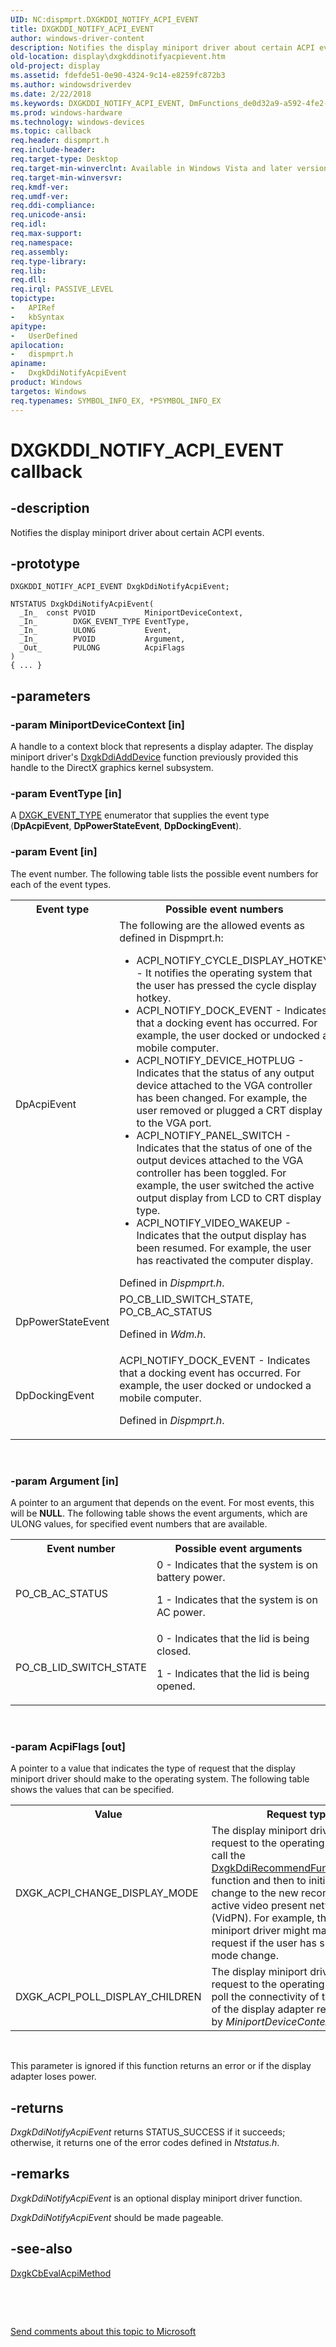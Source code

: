 ```yaml
---
UID: NC:dispmprt.DXGKDDI_NOTIFY_ACPI_EVENT
title: DXGKDDI_NOTIFY_ACPI_EVENT
author: windows-driver-content
description: Notifies the display miniport driver about certain ACPI events.
old-location: display\dxgkddinotifyacpievent.htm
old-project: display
ms.assetid: fdefde51-0e90-4324-9c14-e8259fc872b3
ms.author: windowsdriverdev
ms.date: 2/22/2018
ms.keywords: DXGKDDI_NOTIFY_ACPI_EVENT, DmFunctions_de0d32a9-a592-4fe2-86e1-66a436be5874.xml, DxgkDdiNotifyAcpiEvent, DxgkDdiNotifyAcpiEvent callback function [Display Devices], display.dxgkddinotifyacpievent, dispmprt/DxgkDdiNotifyAcpiEvent
ms.prod: windows-hardware
ms.technology: windows-devices
ms.topic: callback
req.header: dispmprt.h
req.include-header: 
req.target-type: Desktop
req.target-min-winverclnt: Available in Windows Vista and later versions of the Windows operating systems.
req.target-min-winversvr: 
req.kmdf-ver: 
req.umdf-ver: 
req.ddi-compliance: 
req.unicode-ansi: 
req.idl: 
req.max-support: 
req.namespace: 
req.assembly: 
req.type-library: 
req.lib: 
req.dll: 
req.irql: PASSIVE_LEVEL
topictype:
-	APIRef
-	kbSyntax
apitype:
-	UserDefined
apilocation:
-	dispmprt.h
apiname:
-	DxgkDdiNotifyAcpiEvent
product: Windows
targetos: Windows
req.typenames: SYMBOL_INFO_EX, *PSYMBOL_INFO_EX
---
```


# DXGKDDI_NOTIFY_ACPI_EVENT callback


## -description


Notifies the display miniport driver about certain ACPI events.


## -prototype


````
DXGKDDI_NOTIFY_ACPI_EVENT DxgkDdiNotifyAcpiEvent;

NTSTATUS DxgkDdiNotifyAcpiEvent(
  _In_  const PVOID           MiniportDeviceContext,
  _In_        DXGK_EVENT_TYPE EventType,
  _In_        ULONG           Event,
  _In_        PVOID           Argument,
  _Out_       PULONG          AcpiFlags
)
{ ... }
````


## -parameters




### -param MiniportDeviceContext [in]

A handle to a context block that represents a display adapter. The display miniport driver's <a href="..\dispmprt\nc-dispmprt-dxgkddi_add_device.md">DxgkDdiAddDevice</a> function previously provided this handle to the DirectX graphics kernel subsystem.


### -param EventType [in]

A <a href="..\dispmprt\ne-dispmprt-_dxgk_event_type.md">DXGK_EVENT_TYPE</a> enumerator that supplies the event type (<b>DpAcpiEvent</b>, <b>DpPowerStateEvent</b>, <b>DpDockingEvent</b>).


### -param Event [in]

The event number. The following table lists the possible event numbers for each of the event types.

<table>
<tr>
<th>Event type</th>
<th>Possible event numbers</th>
</tr>
<tr>
<td>
DpAcpiEvent

</td>
<td>
The following are the allowed events as defined in  Dispmprt.h:

<ul>
<li>ACPI_NOTIFY_CYCLE_DISPLAY_HOTKEY - It  notifies the operating system that the user has pressed the cycle display hotkey. </li>
<li>ACPI_NOTIFY_DOCK_EVENT - Indicates that a docking event has occurred. For example, the user docked or undocked a mobile computer.</li>
<li>ACPI_NOTIFY_DEVICE_HOTPLUG - Indicates that the status of any output device attached to the VGA controller has been changed. For example, the user removed or plugged a CRT display to the VGA port. </li>
<li>ACPI_NOTIFY_PANEL_SWITCH - Indicates that the status of one of the output devices attached to the VGA controller has been toggled. For example, the user switched the active output display from LCD to CRT display type.</li>
<li>ACPI_NOTIFY_VIDEO_WAKEUP - Indicates that the output display has been resumed. For example, the user has reactivated the computer display.</li>
</ul>
Defined in <i>Dispmprt.h</i>.

</td>
</tr>
<tr>
<td>
DpPowerStateEvent

</td>
<td>
PO_CB_LID_SWITCH_STATE, PO_CB_AC_STATUS

Defined in <i>Wdm.h</i>.

</td>
</tr>
<tr>
<td>
DpDockingEvent

</td>
<td>
ACPI_NOTIFY_DOCK_EVENT - Indicates that a docking event has occurred. For example, the user docked or undocked a mobile computer.

Defined in <i>Dispmprt.h</i>.

</td>
</tr>
</table>
 


### -param Argument [in]

A pointer to an argument that depends on the event. For most events, this will be <b>NULL</b>. The following table shows the event arguments, which are ULONG values, for specified event numbers that are available.

<table>
<tr>
<th>Event number</th>
<th>Possible event arguments</th>
</tr>
<tr>
<td>
PO_CB_AC_STATUS

</td>
<td>
 0 - Indicates that the system is on battery power.

 1 - Indicates that the system is on AC power.

</td>
</tr>
<tr>
<td>
PO_CB_LID_SWITCH_STATE

</td>
<td>
 0 - Indicates that the lid is being closed.

 1 - Indicates that the lid is being opened. 

</td>
</tr>
</table>
 


### -param AcpiFlags [out]

A pointer to a value that indicates the type of request that the display miniport driver should make to the operating system. The following table shows the values that can be specified.

<table>
<tr>
<th>Value</th>
<th>Request type</th>
</tr>
<tr>
<td>
DXGK_ACPI_CHANGE_DISPLAY_MODE

</td>
<td>
The display miniport driver makes a request to the operating system to call the <a href="..\d3dkmddi\nc-d3dkmddi-dxgkddi_recommendfunctionalvidpn.md">DxgkDdiRecommendFunctionalVidPn</a> function and then to initiate a mode change to the new recommended active video present network (VidPN). For example, the display miniport driver might make this request if the user has specified a mode change.

</td>
</tr>
<tr>
<td>
DXGK_ACPI_POLL_DISPLAY_CHILDREN

</td>
<td>
The display miniport driver makes a request to the operating system to poll the connectivity of the children of the display adapter represented by <i>MiniportDeviceContext</i>.

</td>
</tr>
</table>
 

This parameter is ignored if this function returns an error or if the display adapter loses power. 


## -returns



<i>DxgkDdiNotifyAcpiEvent</i> returns STATUS_SUCCESS if it succeeds; otherwise, it returns one of the error codes defined in <i>Ntstatus.h</i>.




## -remarks



<i>DxgkDdiNotifyAcpiEvent</i> is an optional display miniport driver function.

<i>DxgkDdiNotifyAcpiEvent</i> should be made pageable.




## -see-also

<a href="..\dispmprt\nc-dispmprt-dxgkcb_eval_acpi_method.md">DxgkCbEvalAcpiMethod</a>



 

 

<a href="mailto:wsddocfb@microsoft.com?subject=Documentation%20feedback [display\display]:%20DXGKDDI_NOTIFY_ACPI_EVENT callback function%20 RELEASE:%20(2/22/2018)&amp;body=%0A%0APRIVACY STATEMENT%0A%0AWe use your feedback to improve the documentation. We don't use your email address for any other purpose, and we'll remove your email address from our system after the issue that you're reporting is fixed. While we're working to fix this issue, we might send you an email message to ask for more info. Later, we might also send you an email message to let you know that we've addressed your feedback.%0A%0AFor more info about Microsoft's privacy policy, see http://privacy.microsoft.com/en-us/default.aspx." title="Send comments about this topic to Microsoft">Send comments about this topic to Microsoft</a>

